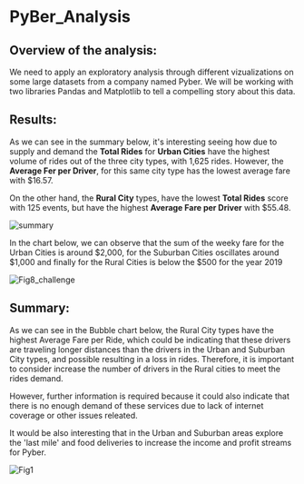 # PyBer_Analysis

## Overview of the analysis:

We need to apply an exploratory analysis through different vizualizations on some large datasets from a company named Pyber. We will be working with two libraries Pandas and Matplotlib to tell a compelling story about this data.

## Results:

As we can see in the summary below, it's interesting seeing how due to supply and demand the **Total Rides** for **Urban Cities** have the highest volume of rides out of the three city types, with 1,625 rides. However, the **Average Fer per Driver**, for this same city type has the lowest average fare with $16.57.

On the other hand, the **Rural City** types, have the lowest **Total Rides** score with 125 events, but have the highest **Average Fare per Driver** with $55.48.

![summary](https://user-images.githubusercontent.com/78564912/137804403-dbe1b8a6-2cef-4ca4-b4e9-17becb18ce21.png)

In the chart below, we can observe that the sum of the weeky fare for the Urban Cities is around $2,000, for the Suburban Cities oscillates around $1,000 and finally for the Rural Cities is below the $500 for the year 2019

![Fig8_challenge](https://user-images.githubusercontent.com/78564912/137805102-e7355cf1-47b0-4084-9309-59ade6d1c8d4.png)

## Summary:

As we can see in the Bubble chart below, the Rural City types have the highest Average Fare per Ride, which could be indicating that these drivers are traveling longer distances than the drivers in the Urban and Suburban City types, and possible resulting in a loss in rides. Therefore, it is important to consider increase the number of drivers in the Rural cities to meet the rides demand.

However, further information is required because it could also indicate that there is no enough demand of these services due to lack of internet coverage or other issues releated.

It would be also interesting that in the Urban and Suburban areas explore the 'last mile' and food deliveries to increase the income and  profit streams for Pyber.

![Fig1](https://user-images.githubusercontent.com/78564912/137810304-edf3a131-00ee-4c1a-9311-1b4267145477.png)
